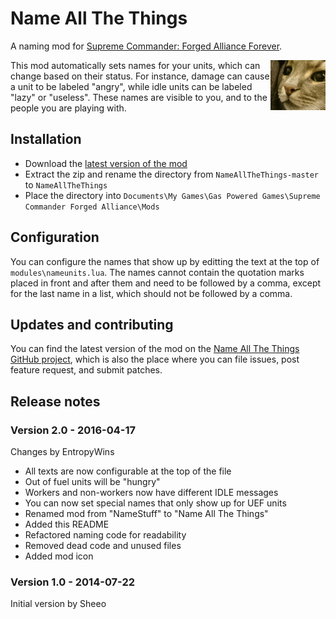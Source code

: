 # Name All The Things

A naming mod for [Supreme Commander: Forged Alliance Forever][FAF].

<img align="right" src="icon.PNG">

This mod automatically sets names for your units, which can change based on their status. For
instance, damage can cause a unit to be labeled "angry", while idle units can be labeled "lazy"
or "useless". These names are visible to you, and to the people you are playing with.

## Installation

* Download the [latest version of the mod][download]
* Extract the zip and rename the directory from `NameAllTheThings-master` to `NameAllTheThings`
* Place the directory into `Documents\My Games\Gas Powered Games\Supreme Commander Forged Alliance\Mods`

## Configuration

You can configure the names that show up by editting the text at the top of `modules\nameunits.lua`.
The names cannot contain the quotation marks placed in front and after them and need to be followed
by a comma, except for the last name in a list, which should not be followed by a comma.

## Updates and contributing

You can find the latest version of the mod on the [Name All The Things GitHub project][GitHub], which is
also the place where you can file issues, post feature request, and submit patches.

## Release notes

### Version 2.0 - 2016-04-17

Changes by EntropyWins

* All texts are now configurable at the top of the file
* Out of fuel units will be "hungry"
* Workers and non-workers now have different IDLE messages
* You can now set special names that only show up for UEF units
* Renamed mod from "NameStuff" to "Name All The Things"
* Added this README
* Refactored naming code for readability
* Removed dead code and unused files
* Added mod icon

### Version 1.0 - 2014-07-22

Initial version by Sheeo

[FAF]: http://www.faforever.com/
[download]: https://github.com/JeroenDeDauw/NameAllTheThings/archive/master.zip
[GitHub]: https://github.com/JeroenDeDauw/NameAllTheThings
